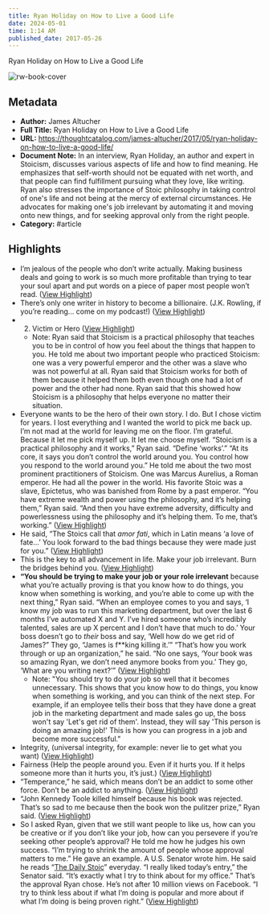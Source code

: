 ```yaml
---
title: Ryan Holiday on How to Live a Good Life
date: 2024-05-01
time: 1:14 AM
published_date: 2017-05-26
---
```

Ryan Holiday on How to Live a Good Life

![rw-book-cover](https://thoughtcatalog.com/wp-content/uploads/2017/04/32932352135_621f5f9e1d_k.jpg?w=1536&h=768&crop=1)

## Metadata
- **Author:** James Altucher
- **Full Title:** Ryan Holiday on How to Live a Good Life
- **URL:** https://thoughtcatalog.com/james-altucher/2017/05/ryan-holiday-on-how-to-live-a-good-life/
- **Document Note:** In an interview, Ryan Holiday, an author and expert in Stoicism, discusses various aspects of life and how to find meaning. He emphasizes that self-worth should not be equated with net worth, and that people can find fulfillment pursuing what they love, like writing. Ryan also stresses the importance of Stoic philosophy in taking control of one's life and not being at the mercy of external circumstances. He advocates for making one's job irrelevant by automating it and moving onto new things, and for seeking approval only from the right people.
- **Category:** #article

## Highlights
- I’m jealous of the people who don’t write actually. Making business deals and going to work is so much more profitable than trying to tear your soul apart and put words on a piece of paper most people won’t read. ([View Highlight](https://read.readwise.io/read/01h1dwdxzy8vbn2zz2180h2epk))
- There’s only one writer in history to become a billionaire. (J.K. Rowling, if you’re reading… come on my podcast!) ([View Highlight](https://read.readwise.io/read/01h1dwe6vxyjxjn1yd93w0b1cz))
- 2. Victim or Hero ([View Highlight](https://read.readwise.io/read/01h1dwhwst84qeegr0z9e3r0z4))
    - Note: Ryan said that Stoicism is a practical philosophy that teaches you to be in control of how you feel about the things that happen to you. He told me about two important people who practiced Stoicism: one was a very powerful emperor and the other was a slave who was not powerful at all. Ryan said that Stoicism works for both of them because it helped them both even though one had a lot of power and the other had none. Ryan said that this showed how Stoicism is a philosophy that helps everyone no matter their situation.
- Everyone wants to be the hero of their own story. I do. But I chose victim for years. I lost everything and I wanted the world to pick me back up.
  I’m not mad at the world for leaving me on the floor. I’m grateful. Because it let me pick myself up. It let me choose myself.
  “Stoicism is a practical philosophy and it works,” Ryan said.
  “Define ‘works’.”
  “At its core, it says you don’t control the world around you. You control how you respond to the world around you.”
  He told me about the two most prominent practitioners of Stoicism. One was Marcus Aurelius, a Roman emperor. He had all the power in the world. His favorite Stoic was a slave, Epictetus, who was banished from Rome by a past emperor.
  “You have extreme wealth and power using the philosophy, and it’s helping them,” Ryan said. “And then you have extreme adversity, difficulty and powerlessness using the philosophy and it’s helping them. To me, that’s working.” ([View Highlight](https://read.readwise.io/read/01h1dwhvg0f3ygzhhvc32bk4kx))
- He said, “The Stoics call that *amor fati*, which in Latin means ‘a love of fate…’ You look forward to the bad things because they were made just for you.” ([View Highlight](https://read.readwise.io/read/01h1dwmt8eb7beh9vq3m7ya6f3))
- This is the key to all advancement in life. Make your job irrelevant. Burn the bridges behind you. ([View Highlight](https://read.readwise.io/read/01h1dwr4mmmfgbgyj329mph2h2))
- **“You should be trying to make your job or your role irrelevant** because what you’re actually proving is that you know how to do things, you know when something is working, and you’re able to come up with the next thing,” Ryan said.
  “When an employee comes to you and says, ‘I know my job was to run this marketing department, but over the last 6 months I’ve automated X and Y. I’ve hired someone who’s incredibly talented, sales are up X percent and I don’t have that much to do.’ Your boss doesn’t go to *their* boss and say, ‘Well how do we get rid of James?” They go, “James is f**king killing it.’”
  “That’s how you work through or up an organization,” he said. “No one says, ‘Your book was so amazing Ryan, we don’t need anymore books from you.’ They go, ‘What are you writing next?’” ([View Highlight](https://read.readwise.io/read/01h1dwprp2kz9mqw07f3hrfxws))
    - Note: "You should try to do your job so well that it becomes unnecessary. This shows that you know how to do things, you know when something is working, and you can think of the next step. For example, if an employee tells their boss that they have done a great job in the marketing department and made sales go up, the boss won't say 'Let's get rid of them'. Instead, they will say 'This person is doing an amazing job!' This is how you can progress in a job and become more successful."
- Integrity, (universal integrity, for example: never lie to get what you want) ([View Highlight](https://read.readwise.io/read/01h1dwv22pqb65m1x7rqaht874))
- Fairness (Help the people around you. Even if it hurts you. If it helps someone more than it hurts you, it’s just.) ([View Highlight](https://read.readwise.io/read/01h1dwv3p5snzk8bmg85t34yvw))
- “Temperance,” he said, which means don’t be an addict to some other force. Don’t be an addict to anything. ([View Highlight](https://read.readwise.io/read/01h1dwvdt86wn0v296bpfvxwa1))
- “John Kennedy Toole killed himself because his book was rejected. That’s so sad to me because then the book won the pulitzer prize,” Ryan said. ([View Highlight](https://read.readwise.io/read/01h1dwwsgytbg7fzs3p4ym6rd4))
- So I asked Ryan, given that we still want people to like us, how can you be creative or if you don’t like your job, how can you persevere if you’re seeking other people’s approval?
  He told me how he judges his own success. “I’m trying to shrink the amount of people whose approval matters to me.”
  He gave an example.
  A U.S. Senator wrote him. He said he reads “[The Daily Stoic](http://amzn.to/2o2UekX)” everyday. “I really liked today’s entry,” the Senator said. “It’s exactly what I try to think about for my office.”
  That’s the approval Ryan chose. He’s not after 10 million views on Facebook.
  “I try to think less about if what I’m doing is popular and more about if what I’m doing is being proven right.” ([View Highlight](https://read.readwise.io/read/01h1dwyh8a0dcjp97adqksj085))
